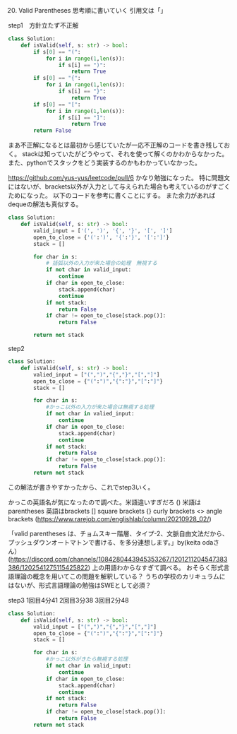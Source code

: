 20. Valid Parentheses
思考順に書いていく
引用文は「」

step1　方針立たず不正解
```python
class Solution:
    def isValid(self, s: str) -> bool:
        if s[0] == "(":
            for i in range(1,len(s)):
                if s[i] == ")":
                    return True
        if s[0] == "{":
            for i in range(1,len(s)):
                if s[i] == "}":
                    return True
        if s[0] == "[":
            for i in range(1,len(s)):
                if s[i] == "]":
                    return True
        return False        
```
まあ不正解になるとは最初から感じていたが一応不正解のコードを書き残しておく。
stackは知っていたがどうやって、それを使って解くのかわからなかった。
また、pythonでスタックをどう実装するのかもわかっていなかった。

https://github.com/yus-yus/leetcode/pull/6
かなり勉強になった。
特に問題文にはないが、brackets以外が入力として与えられた場合も考えているのがすごくためになった。
以下のコードを参考に書くことにする。
また余力があればdequeの解法も真似する。

```Python
class Solution:
    def isValid(self, s: str) -> bool:
        valid_input = ['(', ')', '{', '}', '[', ']']
        open_to_close = {'(':')', '{':'}', '[':']'}
        stack = []

        for char in s:
            # 括弧以外の入力が来た場合の処理　無視する
            if not char in valid_input:
                continue
            if char in open_to_close:
                stack.append(char)
                continue
            if not stack:
                return False
            if char != open_to_close[stack.pop()]:
                return False

        return not stack
```
step2
```python
class Solution:
    def isValid(self, s: str) -> bool:
        valied_input = ["(",")","{","}","[","]"]
        open_to_close = {"(":")","{":"}","[":"]"}
        stack = []

        for char in s:
            #かっこ以外の入力が来た場合は無視する処理
            if not char in valied_input:
                continue
            if char in open_to_close:
                stack.append(char)
                continue
            if not stack:
                return False
            if char != open_to_close[stack.pop()]:
                return False
        return not stack
```
この解法が書きやすかったから、これでstep3いく。

かっこの英語名が気になったので調べた。米語違いすぎだろ
() 米語はparentheses 英語はbrackets
[] square brackets 
{} curly brackets
<> angle brackets
(https://www.rarejob.com/englishlab/column/20210928_02/)

「valid parentheses は、チョムスキー階層、タイプ-2、文脈自由文法だから、プッシュダウンオートマトンで書ける、を多分連想します。」by(keita odaさん）
(https://discord.com/channels/1084280443945353267/1201211204547383386/1202541275115425822)
上の用語わからなすぎて調べる。
おそらく形式言語理論の概念を用いてこの問題を解釈している？
うちの学校のカリキュラムにはないが、形式言語理論の勉強はSWEとして必須？

step3
1回目4分41
2回目3分38
3回目2分48

```python
class Solution:
    def isValid(self, s: str) -> bool:
        valid_input = ["(",")","{","}","[","]"]
        open_to_close = {"(":")","{":"}","[":"]"}
        stack = []

        for char in s:
            #かっこ以外がきたら無視する処理
            if not char in valid_input:
                continue
            if char in open_to_close:
                stack.append(char)
                continue
            if not stack:
                return False
            if char != open_to_close[stack.pop()]:
                return False
        return not stack
```



